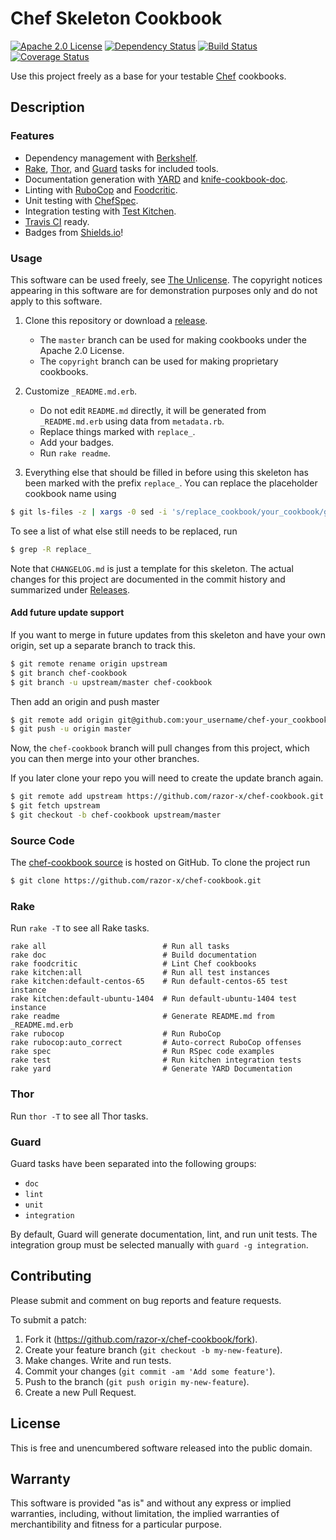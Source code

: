 # Chef Skeleton Cookbook

[![Apache 2.0 License](http://img.shields.io/badge/license-Apache_2.0-red.svg?style=flat)](./LICENSE.txt)
[![Dependency Status](http://img.shields.io/gemnasium/razor-x/chef-cookbook.svg?style=flat)](https://gemnasium.com/razor-x/chef-cookbook)
[![Build Status](http://img.shields.io/travis/razor-x/chef-cookbook.svg?style=flat)](https://travis-ci.org/razor-x/chef-cookbook)
[![Coverage Status](http://img.shields.io/coveralls/razor-x/chef-cookbook.svg?style=flat)](https://coveralls.io/r/razor-x/chef-cookbook)

Use this project freely as a base for your testable [Chef] cookbooks.

[Chef]: http://www.getchef.com/chef/

## Description

### Features

* Dependency management with [Berkshelf].
* [Rake], [Thor], and [Guard] tasks for included tools.
* Documentation generation with [YARD] and [knife-cookbook-doc].
* Linting with [RuboCop] and [Foodcritic].
* Unit testing with [ChefSpec].
* Integration testing with [Test Kitchen].
* [Travis CI] ready.
* Badges from [Shields.io]!

[Berkshelf]: http://berkshelf.com/index.html
[ChefSpec]: http://sethvargo.github.io/chefspec/
[Foodcritic]: http://acrmp.github.io/foodcritic/
[Guard]: http://guardgem.org/
[knife-cookbook-doc]: https://github.com/realityforge/knife-cookbook-doc
[Rake]: https://github.com/jimweirich/rake
[RuboCop]: https://github.com/bbatsov/rubocop
[Shields.io]: http://shields.io/
[Test Kitchen]: http://kitchen.ci/
[Thor]: http://whatisthor.com/
[Travis CI]: https://travis-ci.org/
[YARD]: http://yardoc.org/index.html

### Usage

This software can be used freely, see [The Unlicense].
The copyright notices appearing in this software are for
demonstration purposes only and do not apply to this software.

1. Clone this repository or download a [release][Releases].
   - The `master` branch can be used for making cookbooks under the Apache 2.0 License.
   - The `copyright` branch can be used for making proprietary cookbooks.

2. Customize `_README.md.erb`.
   - Do not edit `README.md` directly,
     it will be generated from `_README.md.erb` using data from `metadata.rb`.
   - Replace things marked with `replace_`.
   - Add your badges.
   - Run `rake readme`.

3. Everything else that should be filled in before using this skeleton
   has been marked with the prefix `replace_`.
   You can replace the placeholder cookbook name using

````bash
$ git ls-files -z | xargs -0 sed -i 's/replace_cookbook/your_cookbook/g'
````

   To see a list of what else still needs to be replaced, run

````bash
$ grep -R replace_
````

Note that `CHANGELOG.md` is just a template for this skeleton.
The actual changes for this project are documented in the commit history
and summarized under [Releases].

[Releases]: https://github.com/razor-x/chef-cookbook/releases
[The Unlicense]: http://unlicense.org/UNLICENSE

#### Add future update support

If you want to merge in future updates from this skeleton and have your own origin,
set up a separate branch to track this.

````bash
$ git remote rename origin upstream
$ git branch chef-cookbook
$ git branch -u upstream/master chef-cookbook
````

Then add an origin and push master

````bash
$ git remote add origin git@github.com:your_username/chef-your_cookbook.git
$ git push -u origin master
````

Now, the `chef-cookbook` branch will pull changes from this project,
which you can then merge into your other branches.

If you later clone your repo you will need to create the update branch again.

````bash
$ git remote add upstream https://github.com/razor-x/chef-cookbook.git
$ git fetch upstream
$ git checkout -b chef-cookbook upstream/master
````

### Source Code

The [chef-cookbook source](https://github.com/razor-x/chef-cookbook)
is hosted on GitHub.
To clone the project run

````bash
$ git clone https://github.com/razor-x/chef-cookbook.git
````

### Rake

Run `rake -T` to see all Rake tasks.

````
rake all                          # Run all tasks
rake doc                          # Build documentation
rake foodcritic                   # Lint Chef cookbooks
rake kitchen:all                  # Run all test instances
rake kitchen:default-centos-65    # Run default-centos-65 test instance
rake kitchen:default-ubuntu-1404  # Run default-ubuntu-1404 test instance
rake readme                       # Generate README.md from _README.md.erb
rake rubocop                      # Run RuboCop
rake rubocop:auto_correct         # Auto-correct RuboCop offenses
rake spec                         # Run RSpec code examples
rake test                         # Run kitchen integration tests
rake yard                         # Generate YARD Documentation
````

### Thor

Run `thor -T` to see all Thor tasks.

### Guard

Guard tasks have been separated into the following groups:

- `doc`
- `lint`
- `unit`
- `integration`

By default, Guard will generate documentation, lint, and run unit tests.
The integration group must be selected manually with `guard -g integration`.

## Contributing

Please submit and comment on bug reports and feature requests.

To submit a patch:

1. Fork it (https://github.com/razor-x/chef-cookbook/fork).
2. Create your feature branch (`git checkout -b my-new-feature`).
3. Make changes. Write and run tests.
4. Commit your changes (`git commit -am 'Add some feature'`).
5. Push to the branch (`git push origin my-new-feature`).
6. Create a new Pull Request.

## License

This is free and unencumbered software released into the public domain.

## Warranty

This software is provided "as is" and without any express or
implied warranties, including, without limitation, the implied
warranties of merchantibility and fitness for a particular
purpose.
